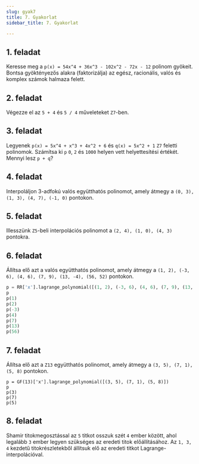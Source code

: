 ```yaml
---
slug: gyak7
title: 7. Gyakorlat
sidebar_title: 7. Gyakorlat

---
```


## 1. feladat

Keresse meg a `p(x) = 54x^4 + 36x^3 - 102x^2 - 72x - 12` polinom gyökeit. Bontsa gyöktényezős alakra (faktorizálja) az egész, racionális, valós és komplex számok halmaza felett.

## 2. feladat

Végezze el az `5 + 4` és `5 / 4` műveleteket `Z7`-ben.

## 3. feladat

Legyenek `p(x) = 5x^4 + x^3 + 4x^2 + 6` és `q(x) = 5x^2 + 1` `Z7` feletti polinomok. Számítsa ki `p` `0`, `2` és `1000` helyen vett helyettesítési értékét. Mennyi lesz `p + q`?

## 4. feladat

Interpoláljon 3-adfokú valós együtthatós polinomot, amely átmegy a `(0, 3), (1, 3), (4, 7), (-1, 0)` pontokon.

## 5. feladat

Illesszünk `Z5`-beli interpolációs polinomot a `(2, 4), (1, 0), (4, 3)` pontokra.

## 6. feladat

Állítsa elő azt a valós együtthatós polinomot, amely átmegy a `(1, 2), (-3, 6), (4, 6), (7, 9), (13, -4), (56, 52)` pontokon.
```py
p = RR['x'].lagrange_polynomial([(1, 2), (-3, 6), (4, 6), (7, 9), (13, -4), (56, 52)])
p
p(1)
p(2)
p(-3)
p(4)
p(7)
p(13)
p(56)
```


## 7. feladat

Állítsa elő azt a `Z13` együtthatós polinomot, amely átmegy a `(3, 5), (7, 1), (5, 8)` pontokon.

```
p = GF(13)['x'].lagrange_polynomial([(3, 5), (7, 1), (5, 8)])
p
p(3)
p(7)
p(5)
```

## 8. feladat

Shamir titokmegosztással az `5` titkot osszuk szét `4` ember között, ahol legalább `3` ember legyen szükséges az eredeti titok előállításához. Az `1, 3, 4` kezdetű titokrészletekből állítsuk elő az eredeti titkot Lagrange-interpolációval.
<!--stackedit_data:
eyJoaXN0b3J5IjpbMTQ1NTQyODM4Ml19
-->